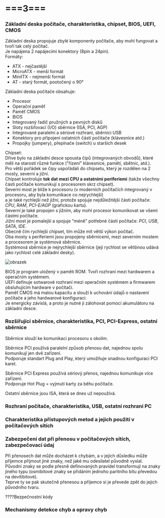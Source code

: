 # ===3===
### Základní deska počítače, charakteristika, chipset, BIOS, UEFI, CMOS
Základní deska propojuje zbylé komponenty počítače, aby mohl fungovat a tvoří tak celý počítač.\
Je napájena 2 napájecími konektory (8pin a 24pin).\
Formáty:
* ATX - nejčastější
* MicroATX - menší formát
* MiniITX - nejmenší formát
* AT - starý formát, pootočený o 90°

Základní deska počítače obsahuje:
* Procesor
* Operační paměť
* Paměť CMOS
* BIOS 
* Integrovaný řadič pružných a pevných disků
* Sloty rozšiřovací (I/O) sběrnice (ISA, PCI, AGP)
* Integrované paralelní a sériové rozhraní, sběrnici USB
* Konektory pro připojení ostatních částí počítače (klávesníce atd.)
* Propojky (jumpery), přepínače (switch) u starších desek

Chipset:\
Dříve bylo na základní desce spousta čipů (integrovaných obvodů), které měli na starosti různé funkce ("řízení" klávesnice, pamětí, sbětnic, atd.).\
Pro větší pořádek se čipy uspořádali do chipsetu, který je rozdělen na 2 mosty, severní a jižní.\
Chipset kontroluje **tok dat mezi CPU a ostatními periferiemi** (takže všechny části počítače komunikují s procesorem skrz chipset).\
Severní most je blíže k procesoru (v moderních počítačích integrovaný v procesoru, aby byla komunikace co nejrychlejší)\
a je také rychlejší než jižní, protože spojuje nejdůležitější části počítače: *CPU*, *RAM*, *PCI-E/AGP* (grafickou kartu).\
Severní je také propojen s jižním, aby mohl procesor komunikovat se všemi částmi počítače.\
Jižní most je pomalejší a spojuje "méně" potřebné části počítače: *PCI*, *USB*, *SATA*, *IDE*.\
Obecně čím rychlejší chipset, tím může mít větší výkon počítač.\
Oba mosty s periferiemi jsou propojeny sběrnicemi, mezi severním mostem a procesorem je systémová sběrnice.\
Systémová sběrnice je nejrychlejší sběrnice (její rychlost se většinou udává jako rychlost celé základní desky).

![obrazek](https://github.com/TomasPodivinskyCoding/matura/assets/84129869/d98edb5e-318b-468b-86ae-dfdde07123ca)

BIOS je program uložený v paměti ROM. Tvoří rozhraní mezi hardwarem a operačním systémem.\
UEFI definuje sotwarové rozhraní mezi operačním systémem a firmwarem obsluhujícím hardware v počítači.\
Paměť CMOS má malou kapacitu a slouží k uchování údajů o nastavení počítače a jeho hardwarové konfiguraci.\
Je energicky závislá, a proto je nutné ji zálohovat pomocí akumulátoru na základní desce.
### Rozšiřující sběrnice, charakteristika, PCI, PCI-Express, ostatní sběrnice
Sběrnice slouží ke komunikaci procesoru s okolím.

Sběrnice PCI používá paralelní způsob přenosu dat, najednou spolu komunikují jen dvě zařízení.\
Podporuje standart Plug and Play, který umožňuje snadnou konfiguraci PCI karet.

Sběrnice PCI Express používá sériový přenos, najednou komunikuje více zařízení.\
Podporuje Hot Plug = vyjmutí karty za běhu počítače.

Ostatní sběrnice jsou ISA, která se dnes už nepoužívá.
### Rozhraní počítače, charakteristika, USB, ostatní rozhraní PC

### Charakteristika přístupových metod a jejich použití v počítačových sítích

### Zabezpečení dat při přenosu v počítačových sítích, zabezpečovací údaj
Při přenosech dat může docházet k chybám, a v jejich důsledku může příjemce přijmout jiné znaky, než jaké mu odesilatel původně vyslal.\
Původní znaky se podle přesně definovaných pravidel transformují na znaky jiného typu (osmibitové znaky se přidáním jednoho paritního bitu převedou na devítibitové).\
Teprve ty se pak skutečně přenesou a příjemce si je převede zpět do jejich původního tvaru.

????Bezpečnostní kódy

### Mechanismy detekce chyb a opravy chyb
